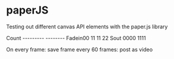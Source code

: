 # paperJS
Testing out different canvas API elements with the paper.js library

Count --------- --------
Fadein00     11 11    22
Sout       0000     1111

On every frame:
save frame
every 60 frames:
post as video